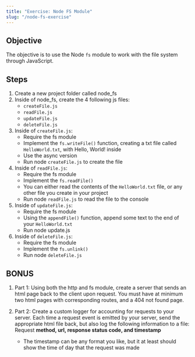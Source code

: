 ```yaml
---
title: "Exercise: Node FS Module"
slug: "/node-fs-exercise"
---
```


## Objective

The objective is to use the Node `fs` module to work with the file system through JavaScript.

## Steps

1. Create a new project folder called node_fs
2. Inside of node_fs, create the 4 following js files:
   - `createFile.js`
   - `readFile.js`
   - `updateFile.js`
   - `deleteFile.js`
3. Inside of `createFile.js`:
   - Require the fs module
   - Implement the `fs.writeFile()` function, creating a txt file called `HelloWorld.txt`, with Hello, World! inside
   - Use the async version
   - Run node `createFile.js` to create the file
4. Inside of `readFile.js`:
   - Require the fs module
   - Implement the `fs.readFile()`
   - You can either read the contents of the `HelloWorld.txt` file, or any other file you create in your project
   - Run node `readFile.js` to read the file to the console
5. Inside of `updateFile.js`:
   - Require the fs module
   - Using the `appendFile()` function, append some text to the end of your `HelloWorld.txt`
   - Run node update.js
6. Inside of `deleteFile.js`:
   - Require the fs module
   - Implement the `fs.unlink()`
   - Run node `deleteFile.js`

## BONUS

1. Part 1: Using both the http and fs module, create a server that sends an html page back to the client upon request. You must have at minimum two html pages with corresponding routes, and a 404 not found page.
2. Part 2: Create a custom logger for accounting for requests to your server. Each time a request event is emitted by your server, send the appropriate html file back, but also log the following information to a file: Request **method, url, response status code, and timestamp**

   - The timestamp can be any format you like, but it at least should show the time of day that the request was made
